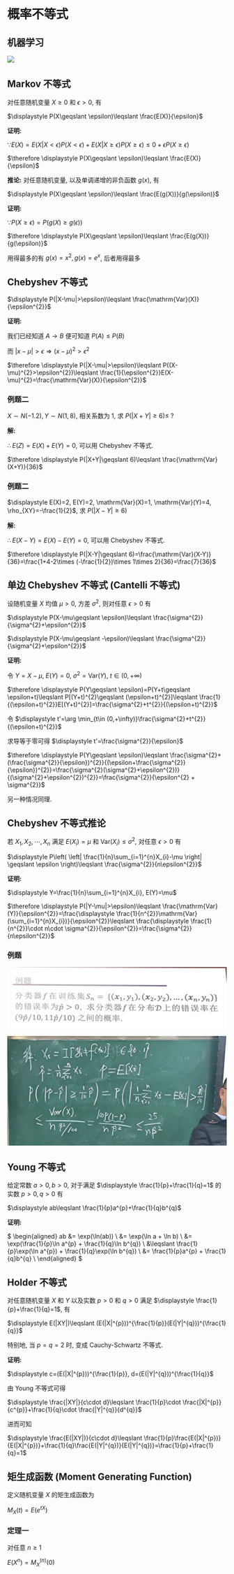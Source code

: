 # 概率不等式

## 机器学习

![](images/2021-11-17-10-44-13.png)


## Markov 不等式

对任意随机变量 $X\geqslant 0$ 和 $\epsilon>0$, 有

$\displaystyle P(X\geqslant \epsilon)\leqslant \frac{E(X)}{\epsilon}$

**证明:**

$\because E(X)=E(X|X<\epsilon)P(X<\epsilon)+E(X|X\geqslant \epsilon)P(X\geqslant \epsilon)\leqslant 0+\epsilon P(X\geqslant \epsilon)$

$\therefore \displaystyle P(X\geqslant \epsilon)\leqslant \frac{E(X)}{\epsilon}$


**推论:** 对任意随机变量, 以及单调递增的非负函数 $g(x)$, 有

$\displaystyle P(X\geqslant \epsilon)\leqslant \frac{E(g(X))}{g(\epsilon)}$

**证明:**

$\because P(X\geqslant \epsilon)=P(g(X)\geqslant g(\epsilon))$

$\therefore \displaystyle P(X\geqslant \epsilon)\leqslant \frac{E(g(X))}{g(\epsilon)}$

用得最多的有 $g(x)=x^{2}, g(x)=e^{x}$, 后者用得最多


## Chebyshev 不等式

$\displaystyle P(|X-\mu|>\epsilon)\leqslant \frac{\mathrm{Var}(X)}{\epsilon^{2}}$

**证明:**

我们已经知道 $A\to B$ 便可知道 $P(A)\leqslant P(B)$

而 $|x-\mu|>\epsilon \Rightarrow (x-\mu)^{2}>\epsilon^{2}$

$\therefore \displaystyle P(|X-\mu|>\epsilon)\leqslant P((X-\mu)^{2}>\epsilon^{2})\leqslant \frac{1}{\epsilon^{2}}E(X-\mu)^{2}=\frac{\mathrm{Var}(X)}{\epsilon^{2}}$

### 例题二

$X\sim N(-1.2), Y\sim N(1,8)$, 相关系数为 $1$, 求 $P(|X+Y|\geqslant 6)\leqslant \ ?$

**解:**

$\therefore E(Z)=E(X)+E(Y)=0$, 可以用 Chebyshev 不等式.

$\therefore \displaystyle P(|X+Y|\geqslant 6)\leqslant \frac{\mathrm{Var}(X+Y)}{36}$

### 例题二

$\displaystyle E(X)=2, E(Y)=2, \mathrm{Var}(X)=1, \mathrm{Var}(Y)=4, \rho_{XY}=-\frac{1}{2}$, 求 $P(|X-Y|\geqslant 6)$

**解:**

$\therefore E(X-Y)=E(X)-E(Y)=0$, 可以用 Chebyshev 不等式.

$\therefore \displaystyle P(|X-Y|\geqslant 6)=\frac{\mathrm{Var}(X-Y)}{36}=\frac{1+4-2\times (-\frac{1}{2})\times 1\times 2}{36}=\frac{7}{36}$


## 单边 Chebyshev 不等式 (Cantelli 不等式)

设随机变量 $X$ 均值 $\mu>0$, 方差 $\sigma^{2}$, 则对任意 $\epsilon>0$ 有

$\displaystyle P(X-\mu\geqslant \epsilon)\leqslant \frac{\sigma^{2}}{\sigma^{2}+\epsilon^{2}}$

$\displaystyle P(X-\mu\geqslant -\epsilon)\leqslant \frac{\sigma^{2}}{\sigma^{2}+\epsilon^{2}}$

**证明:**

令  $Y=X-\mu$, $E(Y)=0$, $\sigma^{2}=\mathrm{Var}(Y)$, $t\in (0,+\infty)$

$\therefore \displaystyle P(Y\geqslant \epsilon)=P(Y+t\geqslant \epsilon+t)\leqslant P[(Y+t)^{2}\geqslant (\epsilon+t)^{2}]\leqslant \frac{1}{(\epsilon+t)^{2}}E[(Y+t)^{2}]=\frac{\sigma^{2}+t^{2}}{(\epsilon+t)^{2}}$

令 $\displaystyle t'=\arg \min_{t\in (0,+\infty)}\frac{\sigma^{2}+t^{2}}{(\epsilon+t)^{2}}$

求导等于零可得 $\displaystyle t'=\frac{\sigma^{2}}{\epsilon}$

$\therefore \displaystyle P(Y\geqslant \epsilon)\leqslant \frac{\sigma^{2}+(\frac{\sigma^{2}}{\epsilon})^{2}}{(\epsilon+\frac{\sigma^{2}}{\epsilon})^{2}}=\frac{\sigma^{2}(\sigma^{2}+\epsilon^{2})}{(\sigma^{2}+\epsilon^{2})^{2}}=\frac{\sigma^{2}}{\epsilon^{2} + \sigma^{2}}$

另一种情况同理.


## Chebyshev 不等式推论

若 $X_1,X_2,\cdots,X_{n}$ 满足 $E(X_{i})=\mu$ 和 $\mathrm{Var}(X_{i})\leqslant \sigma^{2}$, 对任意 $\epsilon>0$ 有

$\displaystyle P\left( \left| \frac{1}{n}\sum_{i=1}^{n}X_{i}-\mu \right|  \geqslant \epsilon \right)\leqslant \frac{\sigma^{2}}{n\epsilon^{2}}$

**证明:**

$\displaystyle Y=\frac{1}{n}\sum_{i=1}^{n}X_{i}, E(Y)=\mu$

$\therefore \displaystyle P(|Y-\mu|>\epsilon)\leqslant \frac{\mathrm{Var}(Y)}{\epsilon^{2}}=\frac{\displaystyle \frac{1}{n^{2}}\mathrm{Var}(\sum_{i=1}^{n}X_{i})}{\epsilon^{2}}\leqslant \frac{\displaystyle \frac{1}{n^{2}}\cdot n\cdot \sigma^{2}}{\epsilon^{2}}=\frac{\sigma^{2}}{n\epsilon^{2}}$

### 例题

![](images/2021-11-17-11-44-27.png)

![](images/2021-11-17-11-43-57.png)


## Young 不等式

给定常数 $a>0, b>0$, 对于满足 $\displaystyle \frac{1}{p}+\frac{1}{q}=1$ 的实数 $p>0,q>0$ 有

$\displaystyle ab\leqslant \frac{1}{p}a^{p}+\frac{1}{q}b^{q}$

**证明:**

$
\begin{aligned}
ab &= \exp(\ln(ab)) \\
&= \exp(\ln a + \ln b) \\
&= \exp(\frac{1}{p}\ln a^{p} + \frac{1}{q}\ln b^{q}) \\
&\leqslant \frac{1}{p}\exp(\ln a^{p}) + \frac{1}{q}\exp(\ln b^{q}) \\
&= \frac{1}{p}a^{p} + \frac{1}{q}b^{q} \\
\end{aligned}
$


## Holder 不等式

对任意随机变量 $X$ 和 $Y$ 以及实数 $p>0$ 和 $q>0$ 满足 $\displaystyle \frac{1}{p}+\frac{1}{q}=1$, 有

$\displaystyle E(|XY|)\leqslant (E(|X|^{p}))^{\frac{1}{p}}(E(|Y|^{q}))^{\frac{1}{q}}$

特别地, 当 $p=q=2$ 时, 变成 Cauchy-Schwartz 不等式.

**证明:**

$\displaystyle c=(E(|X|^{p}))^{\frac{1}{p}}, d=(E(|Y|^{q}))^{\frac{1}{q}}$

由 Young 不等式可得

$\displaystyle \frac{|XY|}{c\cdot d}\leqslant \frac{1}{p}\cdot \frac{|X|^{p}}{c^{p}}+\frac{1}{q}\cdot \frac{|Y|^{q}}{d^{q}}$

进而可知

$\displaystyle \frac{E(|XY|)}{c\cdot d}\leqslant \frac{1}{p}\frac{E(|X|^{p})}{E(|X|^{p})}+\frac{1}{q}\frac{E(|Y|^{q})}{E(|Y|^{q})}=\frac{1}{p}+\frac{1}{q}=1$


## 矩生成函数 (Moment Generating Function)

定义随机变量 $X$ 的矩生成函数为

$\displaystyle M_{X}(t)=E(e^{tX})$

### 定理一

对任意 $n\geqslant 1$

$\displaystyle E(X^{n})=M_{X}^{(n)}(0)$






